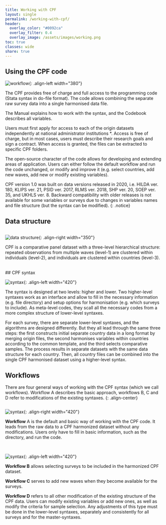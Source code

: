 ```yaml
---
title: Working with CPF
layout: single
permalink: /working-with-cpf/
header:
  overlay_color: "#0092ca"
  overlay_filter: 0.4
  overlay_image: /assets/images/working.png
toc: true
classes: wide
share: true 
---
```


## Using the CPF code

![workflow](/assets/images/Step_by_step.webp){: .align-left width="380"}


The CPF provides free of charge and full access to the programming code (Stata syntax in do-file format). The code allows combining the separate raw survey data into a single harmonised data file. 

The Manual explains how to work with the syntax, and the Codebook describes all variables.

Users must first apply for access to each of the origin datasets independently at national administrator institutions *. Access is free of charge, but in most cases, users must describe their research goals and sign a contract. When access is granted, the files can be extracted to specific CPF folders.

The open-source character of the code allows for developing and extending areas of application. Users can either follow the default workflow and run the code unchanged, or modify and improve it (e.g. select countries, add new waves, add new or modify existing variables).

CPF version 1.0 was built on data versions released in 2020, i.e. HILDA ver. 180, KLIPS ver. 21, PSID ver. 2017, RLMS ver. 2018, SHP ver. 20, SOEP ver. 35, and UKHLS ver. 8. Backward compatibility with older releases is not available for some variables or surveys due to changes in variables names and file structure (but the syntax can be modified).
{: .notice}

## Data structure
<div markdown="1" style="display: inline-block;">

![data structure](/assets/images/data_structure1.webp){: .align-right width="350"}


CPF is a comparative panel dataset with a three-level hierarchical structure: repeated observations from multiple waves (level-1) are clustered within individuals (level-2), and individuals are clustered within countries (level-3).

<br/>
</div>
## CPF syntax 

![syntax](/assets/images/syntax.webp){: .align-left width="420"}

The syntax is designed at two levels: higher and lower. Two higher-level syntaxes work as an interface and allow to fill in the necessary information (e.g. file directory) and setup options for harmonisation (e.g. which surveys to include). As meta-level codes, they scall all the necessary codes from a more complex structure of lower-level syntaxes. 

For each survey, there are separate lower-level syntaxes, and the algorithms are designed differently. But they all lead through the same three steps: the first constructs initial separate country data in a long format by merging origin files, the second harmonises variables within countries according to the common template, and the third selects comparative samples. The process results in separate datasets with the same data structure for each country. Then, all country files can be combined into the single CPF harmonised dataset using a higher-level syntax.

## Workflows

There are four general ways of working with the CPF syntax (which we call workflows). Workflow A describes the basic approach, workflows B, C and D refer to modifications of the existing syntaxes.
{: .align-center}

<div markdown="1" style="display: inline-block;">

![syntax](/assets/images/Workflow-A_4.webp){: .align-right width="420"}

**Workflow** A is the default and basic way of working with the CPF code. It leads from the raw data to a CPF harmonized dataset without any modifications. Users only have to fill in basic information, such as the directory, and run the code.

<br/>
</div>


<div markdown="1" style="display: inline-block;">

![syntax](/assets/images/Workflow-BCD.webp){: .align-left width="420"}


**Workflow B** allows selecting surveys to be included in the harmonized CPF dataset. 

**Workflow C** serves to add new waves when they become available for the surveys. 

**Workflow D** refers to all other modification of the existing structure of the CPF data. Users can modify existing variables or add new ones, as well as modify the criteria for sample selection. Any adjustments of this type must be done in the lower-level syntaxes, separately and consistently for all surveys and for the master-syntaxes.
</div>